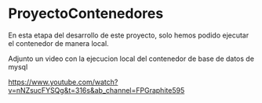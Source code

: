 # ProyectoContenedores
En esta etapa del desarrollo de este proyecto, solo hemos podido ejecutar el contenedor de manera local.

Adjunto un video con la ejecucion local del contenedor de base de datos de mysql

https://www.youtube.com/watch?v=nNZsucFYSQg&t=316s&ab_channel=FPGraphite595
